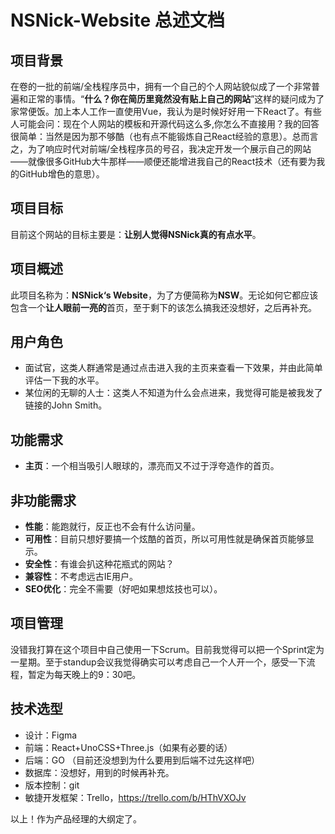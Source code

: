 # NSNick-Website 总述文档



## 项目背景

在卷的一批的前端/全栈程序员中，拥有一个自己的个人网站貌似成了一个非常普遍和正常的事情。“**什么？你在简历里竟然没有贴上自己的网站**”这样的疑问成为了家常便饭。加上本人工作一直使用Vue，我认为是时候好好用一下React了。有些人可能会问：现在个人网站的模板和开源代码这么多,你怎么不直接用？我的回答很简单：当然是因为那不够酷（也有点不能锻炼自己React经验的意思）。总而言之，为了响应时代对前端/全栈程序员的号召，我决定开发一个展示自己的网站——就像很多GitHub大牛那样——顺便还能增进我自己的React技术（还有要为我的GitHub增色的意思）。



## 项目目标

目前这个网站的目标主要是：**让别人觉得NSNick真的有点水平**。



## 项目概述

此项目名称为：**NSNick‘s Website**，为了方便简称为**NSW**。无论如何它都应该包含一个**让人眼前一亮的**首页，至于剩下的该怎么搞我还没想好，之后再补充。



## 用户角色

- 面试官，这类人群通常是通过点击进入我的主页来查看一下效果，并由此简单评估一下我的水平。
- 某位闲的无聊的人士：这类人不知道为什么会点进来，我觉得可能是被我发了链接的John Smith。



## 功能需求

- **主页**：一个相当吸引人眼球的，漂亮而又不过于浮夸造作的首页。



## 非功能需求

- **性能**：能跑就行，反正也不会有什么访问量。
- **可用性**：目前只想好要搞一个炫酷的首页，所以可用性就是确保首页能够显示。
- **安全性**：有谁会扒这种花瓶式的网站？
- **兼容性**：不考虑远古IE用户。
- **SEO优化**：完全不需要（好吧如果想炫技也可以）。



## 项目管理

没错我打算在这个项目中自己使用一下Scrum。目前我觉得可以把一个Sprint定为一星期。至于standup会议我觉得确实可以考虑自己一个人开一个，感受一下流程，暂定为每天晚上的9：30吧。



## 技术选型

- 设计：Figma
- 前端：React+UnoCSS+Three.js（如果有必要的话）
- 后端：GO （目前还没想到为什么要用到后端不过先这样吧）
- 数据库：没想好，用到的时候再补充。
- 版本控制：git
- 敏捷开发框架：Trello，https://trello.com/b/HThVXOJv



以上！作为产品经理的大纲定了。







